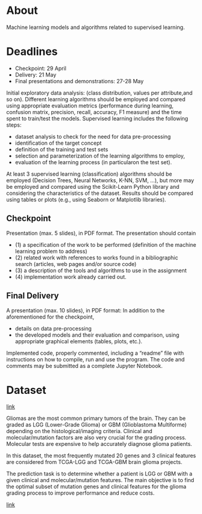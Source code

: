 # About
Machine learning models and algorithms related to supervised learning.

# Deadlines

- Checkpoint: 29 April
- Delivery: 21 May
- Final presentations and demonstrations: 27-28 May


Initial exploratory data analysis: (class distribution, values per attribute,and so on). 
Different learning algorithms should be employed and compared using appropriate evaluation metrics (performance during learning, confusion matrix, precision, recall, accuracy, F1 measure) and the time spent to train/test the models.
Supervised learning includes the following steps: 
- dataset analysis to check for the need for data pre-processing
- identification of the target concept
- definition of the training and test sets
- selection and parameterization of the learning algorithms to employ, 
- evaluation of the learning process (in particularon the test set). 

At least 3 supervised learning (classification) algorithms should be employed (Decision Trees, Neural Networks, K-NN, SVM, …), but more may be employed and compared using the Scikit-Learn Python library and considering the characteristics of the dataset. 
Results should be compared using tables or plots (e.g., using Seaborn or Matplotlib libraries).

## Checkpoint
Presentation (max. 5 slides), in PDF format. 
The presentation should contain 
- (1) a specification of the work to be performed (definition of the machine learning problem to address)
- (2) related work with references to works found in a bibliographic search (articles, web pages and/or source code)
- (3) a description of the tools and algorithms to use in the assignment
- (4) implementation work already carried out.

## Final Delivery
A presentation (max. 10 slides), in PDF format:
In addition to the aforementioned for the checkpoint,
- details on data pre-processing
- the developed models and their evaluation and comparison, using appropriate graphical elements (tables, plots, etc.).

Implemented code, properly commented, including a “readme” file with instructions on how to compile, run
and use the program. The code and comments may be submitted as a complete Jupyter Notebook.

# Dataset

[link](https://www.kaggle.com/datasets/vinayjose/glioma-grading-clinical-and-mutation-features)

Gliomas are the most common primary tumors of the brain. They can be graded as LGG (Lower-Grade Glioma) or GBM (Glioblastoma Multiforme) depending on the histological/imaging criteria. Clinical and molecular/mutation factors are also very crucial for the grading process. Molecular tests are expensive to help accurately diagnose glioma patients.

In this dataset, the most frequently mutated 20 genes and 3 clinical features are considered from TCGA-LGG and TCGA-GBM brain glioma projects.

The prediction task is to determine whether a patient is LGG or GBM with a given clinical and molecular/mutation features. The main objective is to find the optimal subset of mutation genes and clinical features for the glioma grading process to improve performance and reduce costs.


[link](https://www.kaggle.com/datasets/vinayjose/glioma-grading-clinical-and-mutation-features)